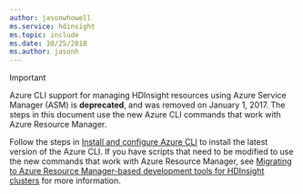 ```yaml
---
author: jasonwhowell
ms.service: hdinsight
ms.topic: include
ms.date: 10/25/2018
ms.author: jasonh
---
```

> [!IMPORTANT]
> Azure CLI support for managing HDInsight resources using Azure Service Manager (ASM) is **deprecated**, and was removed on January 1, 2017. The steps in this document use the new Azure CLI commands that work with Azure Resource Manager.
> 
> Follow the steps in [Install and configure Azure CLI](../articles/cli-install-nodejs.md) to install the latest version of the Azure CLI. If you have scripts that need to be modified to use the new commands that work with Azure Resource Manager, see [Migrating to Azure Resource Manager-based development tools for HDInsight clusters](../articles/hdinsight/hdinsight-hadoop-development-using-azure-resource-manager.md) for more information.

